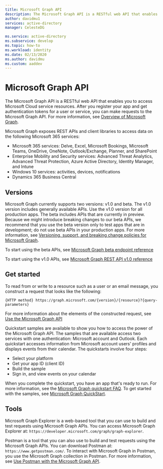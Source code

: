 ```yaml
---
title: Microsoft Graph API
description: The Microsoft Graph API is a RESTful web API that enables you to access Microsoft Cloud service resources.
author: davidmu1
services: active-directory
manager: CelesteDG

ms.service: active-directory
ms.subservice: develop
ms.topic: how-to
ms.workload: identity
ms.date: 02/13/2020
ms.author: davidmu
ms.custom: aaddev
---
```


# Microsoft Graph API

The Microsoft Graph API is a RESTful web API that enables you to access Microsoft Cloud service resources. After you register your app and get authentication tokens for a user or service, you can make requests to the Microsoft Graph API. For more information, see [Overview of Microsoft Graph](/graph/overview).

Microsoft Graph exposes REST APIs and client libraries to access data on the following Microsoft 365 services:
- Microsoft 365 services: Delve, Excel, Microsoft Bookings, Microsoft Teams, OneDrive, OneNote, Outlook/Exchange, Planner, and SharePoint
- Enterprise Mobility and Security services: Advanced Threat Analytics, Advanced Threat Protection, Azure Active Directory, Identity Manager, and Intune
- Windows 10 services: activities, devices, notifications
- Dynamics 365 Business Central

## Versions

Microsoft Graph currently supports two versions: v1.0 and beta. The v1.0 version includes generally available APIs. Use the v1.0 version for all production apps. The 
beta includes APIs that are currently in preview. Because we might introduce breaking changes to our beta APIs, we recommend that you use the beta version only to test apps that are in development; do not use beta APIs in your production apps. For more information, see [Versioning, support, and breaking change policies for Microsoft Graph](/graph/versioning-and-support).

To start using the beta APIs, see [Microsoft Graph beta endpoint reference](/graph/api/overview)

To start using the v1.0 APIs, see [Microsoft Graph REST API v1.0 reference](/graph/api/overview)

## Get started

To read from or write to a resource such as a user or an email message, you construct a request that looks like the following:

`{HTTP method} https://graph.microsoft.com/{version}/{resource}?{query-parameters}`

For more information about the elements of the constructed request, see [Use the Microsoft Graph API](/graph/use-the-api)

Quickstart samples are available to show you how to access the power of the Microsoft Graph API. The samples that are available access two services with one authentication: Microsoft account and Outlook. Each quickstart accesses information from Microsoft account users' profiles and displays events from their calendar.
The quickstarts involve four steps:
- Select your platform
- Get your app ID (client ID)
- Build the sample
- Sign in, and view events on your calendar

When you complete the quickstart, you have an app that's ready to run. For more information, see the [Microsoft Graph quickstart FAQ](/graph/quick-start-faq). To get started with the samples, see [Microsoft Graph QuickStart](https://developer.microsoft.com/graph/quick-start).

## Tools

Microsoft Graph Explorer is a web-based tool that you can use to build and test requests using Microsoft Graph APIs. You can access Microsoft Graph Explorer at: `https://developer.microsoft.com/graph/graph-explorer`.

Postman is a tool that you can also use to build and test requests using the Microsoft Graph APIs. You can download Postman at: `https://www.getpostman.com/`. To interact with Microsoft Graph in Postman, you use the Microsoft Graph collection in Postman. For more information, see [Use Postman with the Microsoft Graph API](/graph/use-postman).
